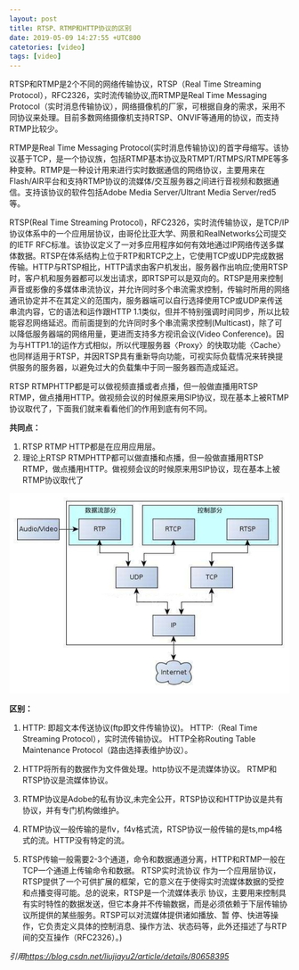 ```yaml
---
layout: post
title: RTSP、RTMP和HTTP协议的区别
date: 2019-05-09 14:27:55 +UTC800
catetories: [video]
tags: [video]
---
```


RTSP和RTMP是2个不同的网络传输协议，RTSP（Real Time Streaming Protocol），RFC2326，实时流传输协议,而RTMP是Real Time Messaging Protocol（实时消息传输协议），网络摄像机的厂家，可根据自身的需求，采用不同协议来处理。目前多数网络摄像机支持RTSP、ONVIF等通用的协议，而支持RTMP比较少。

RTMP是Real Time Messaging Protocol(实时消息传输协议)的首字母缩写。该协议基于TCP，是一个协议族，包括RTMP基本协议及RTMPT/RTMPS/RTMPE等多种变种。RTMP是一种设计用来进行实时数据通信的网络协议，主要用来在Flash/AIR平台和支持RTMP协议的流媒体/交互服务器之间进行音视频和数据通信。支持该协议的软件包括Adobe Media Server/Ultrant Media Server/red5等。

RTSP(Real Time Streaming Protocol)，RFC2326，实时流传输协议，是TCP/IP协议体系中的一个应用层协议，由哥伦比亚大学、网景和RealNetworks公司提交的IETF RFC标准。该协议定义了一对多应用程序如何有效地通过IP网络传送多媒体数据。RTSP在体系结构上位于RTP和RTCP之上，它使用TCP或UDP完成数据传输。HTTP与RTSP相比，HTTP请求由客户机发出，服务器作出响应;使用RTSP时，客户机和服务器都可以发出请求，即RTSP可以是双向的。RTSP是用来控制声音或影像的多媒体串流协议，并允许同时多个串流需求控制，传输时所用的网络通讯协定并不在其定义的范围内，服务器端可以自行选择使用TCP或UDP来传送串流内容，它的语法和运作跟HTTP 1.1类似，但并不特别强调时间同步，所以比较能容忍网络延迟。而前面提到的允许同时多个串流需求控制(Multicast)，除了可以降低服务器端的网络用量，更进而支持多方视讯会议(Video Conference)。因为与HTTP1.1的运作方式相似，所以代理服务器〈Proxy〉的快取功能〈Cache〉也同样适用于RTSP，并因RTSP具有重新导向功能，可视实际负载情况来转换提供服务的服务器，以避免过大的负载集中于同一服务器而造成延迟。

RTSP RTMPHTTP都是可以做视频直播或者点播，但一般做直播用RTSP RTMP，做点播用HTTP。做视频会议的时候原来用SIP协议，现在基本上被RTMP协议取代了，下面我们就来看看他们的作用到底有何不同。

__共同点：__

1. RTSP RTMP HTTP都是在应用应用层。
2. 理论上RTSP RTMPHTTP都可以做直播和点播，但一般做直播用RTSP RTMP，做点播用HTTP。做视频会议的时候原来用SIP协议，现在基本上被RTMP协议取代了

![示意](/assets/images/20190509001.jpg)

**区别：**
1. HTTP: 即超文本传送协议(ftp即文件传输协议)。
      HTTP:（Real Time Streaming Protocol），实时流传输协议。
      HTTP全称Routing Table Maintenance Protocol（路由选择表维护协议）。
 
2. HTTP将所有的数据作为文件做处理。http协议不是流媒体协议。
      RTMP和RTSP协议是流媒体协议。
 
3. RTMP协议是Adobe的私有协议,未完全公开，RTSP协议和HTTP协议是共有协议，并有专门机构做维护。
 
4. RTMP协议一般传输的是flv，f4v格式流，RTSP协议一般传输的是ts,mp4格式的流。HTTP没有特定的流。
 
5. RTSP传输一般需要2-3个通道，命令和数据通道分离，HTTP和RTMP一般在TCP一个通道上传输命令和数据。
RTSP实时流协议 作为一个应用层协议，RTSP提供了一个可供扩展的框架，它的意义在于使得实时流媒体数据的受控和点播变得可能。总的说来，RTSP是一个流媒体表示 协议，主要用来控制具有实时特性的数据发送，但它本身并不传输数据，而是必须依赖于下层传输协议所提供的某些服务。RTSP可以对流媒体提供诸如播放、暂 停、快进等操作，它负责定义具体的控制消息、操作方法、状态码等，此外还描述了与RTP间的交互操作（RFC2326）。)


*引用<https://blog.csdn.net/liujiayu2/article/details/80658395>*